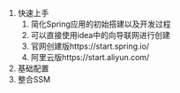 1. 快速上手
    1. 简化Spring应用的初始搭建以及开发过程
    2. 可以直接使用idea中的向导联网进行创建
    3. 官网创建版https://start.spring.io/
    4. 阿里云版https://start.aliyun.com/
2. 基础配置
3. 整合SSM